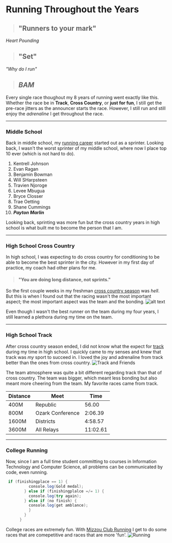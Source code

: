 # Running Throughout the Years

>## "Runners to your mark"

*Heart Pounding*

>## "Set"

*"Why do I run"*

>## *BAM*

Every single race thoughout my 8 years of running went exactly like this. Whether the race be in **Track**, **Cross Country**, or **just for fun**, I still get the pre-race jitters as the announcer starts the race. However, I still run and still enjoy the *adrenaline* I get throughout the race.

---

### Middle School

Back in middle school, my [running career](https://www.athletic.net/TrackAndField/Athlete.aspx?AID=8044505) started out as a sprinter. Looking back, I wasn't the worst sprinter of my middle school, where now I place top 10 ever (which is not hard to do).

1. Kentrell Johnson
2. Evan Ragan
3. Benjamin Bowman
4. Will SHarpsteen
5. Travien Njoroge
6. Levee Mbugua
7. Bryce Closser
8. Trae Oetting
9. Shane Cummings
10. **_Payton Marlin_**

Looking back, sprinting was more fun but the cross country years in high school is what built me to become the person that I am.

---

### High School Cross Country

In high school, I was expecting to do cross country for conditioning to be able to become the best sprinter in the city.
However in my first day of practice, my coach had other plans for me.
>#### "You are doing long distance, not sprints." 

So the first couple weeks in my freshman [cross country season](https://www.athletic.net/CrossCountry/Athlete.aspx?AID=9029596) was *hell*. But this is when I found out that the racing wasn't the most important aspect; the most important aspect was the team and the bonding. ![alt text](https://bit.ly/34yqkaD)

Even though I wasn't the best runner on the team during my four years, I still learned a plethora during my time on the team.

---

### High School Track

After cross country season ended, I did not know what the expect for [track](https://www.athletic.net/TrackAndField/Athlete.aspx?AID=9029596) during my time in high school. I quickly came to my senses and knew that track was *my* sport to succeed in. I loved the joy and adrenaline from track better than the ones from cross country. ![Track and Friends](https://bit.ly/2OwuIBq)

The team atmosphere was quite a bit different regarding track than that of cross country. The team was bigger, which meant less bonding but also meant more cheering from the team. My favorite races came from track.

| Distance | Meet | Time |
| --- | --- | --- |
| 400M | Republic | 56.00 |
| 800M | Ozark Conference | 2:06.39 |
| 1600M | Districts | 4:58.57 |
| 3600M | All Relays | 11:02.61 |

---

### College Running

Now, since I am a full time student committing to courses in Information Technology and Computer Science, all problems can be communicated by code, even running.

```Java
 if (finishingplace == 1) {
          console.log(Gold medal);
        } else if (finishingplalce =/= 1) {
          console.log(try again);
        } else if (no finish) {
          console.log(get amblance);
          } 
        }
      }
```

College races are extremely fun. With [Mizzou Club Running](https://mizzourunningclub.wixsite.com/home) I get to do some races that are comepetitive and races that are more 'fun'. ![Running](https://tinyurl.com/ulxx4al)